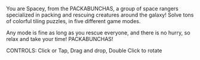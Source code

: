 You are Spacey, from the PACKABUNCHAS, a group of space rangers specialized in packing and rescuing creatures around the galaxy!
Solve tons of colorful tiling puzzles, in five different game modes. 

Any mode is fine as long as you rescue everyone, and there is no hurry, so relax and take your time!
PACKABUNCHAS!

CONTROLS: 
Click or Tap, Drag and drop, Double Click to rotate